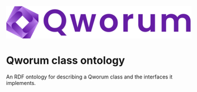 ![Qworum logo and name](https://raw.githubusercontent.com/doga/qworum-website/master/build/assets/images/logos/Qworum-logo-and-name.svg "Qworum logo and name")

# Qworum class ontology

An RDF ontology for describing a Qworum class and the interfaces it implements.
